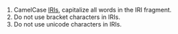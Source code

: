 1. CamelCase  [IRIs](https://en.wikipedia.org/wiki/Internationalized_Resource_Identifier), capitalize all words in the IRI fragment.
1. Do not use bracket characters in IRIs.
1. Do not use unicode characters in IRIs.
